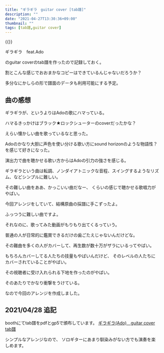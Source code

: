 ```yaml
---
title: "ギラギラ　guitar cover [tab譜]"
description: ""
date: "2021-04-27T13:30:36+09:00"
thumbnail: ""
tags: [tab譜,guitar cover]
---
```

{{<youtube aZES8KHv95o>}}

ギラギラ　feat.Ado

のguitar coverのtab譜を作ったので記録しておく。　

割とこんな感じでおおまかなコピーはできているんじゃないだろうか？

多分なにかしらの形で譜面のデータも利用可能にする予定。

## 曲の感想
ギラギラが、というよりはAdoの歌にハマっている。

ハマるきっかけはブラック★ロックシューターのcoverだったかな？

えらい懐かしい曲を歌っているなと思った。

Adoのかなり大胆に声色を使い分ける歌い方にsound horizonのような物語性？を感じて好きになった。

演出力で曲を聴かせる歌い方からはAdoの引力の強さを感じる。

ギラギラという曲は転調、ノンダイアトニックな音程、スイングするようなリズム、などシンプルに難しい。

その難しい曲をああ、かっこいい曲だなー、
くらいの感じで聴かせる歌唱力がやばい。

今回アレンジをしていて、結構原曲の採譜に手こずったよ。

ふっつうに難しい曲ですよ。

それなのに、歌ってみた動画がもりもり出てくるっていう。

普通の人が日常的に鑑賞できるだけの歯ごたえじゃないんだけどな。

その難曲を多くの人がカバーして、再生数が数十万がザラにいるってやばい。

もちろんカバーしてる人たちの技量もやばいんだけど、
そのレベルの人たちにカバーされていることがやばい。

その視聴者に受け入れられる下地を作ったのがやばい。

そのあたりでかなり衝撃をうけている。

なので今回のアレンジを作成しました。

## 2021/04/28 追記
boothにてtab譜をpdfとgp5で頒布しています。
[ギラギラ(Ado)　guitar cover tab譜](https://subcul-science.booth.pm/items/2925253)


シンプルなアレンジなので、
ソロギターにあまり馴染みがない方でも演奏を楽しめます。